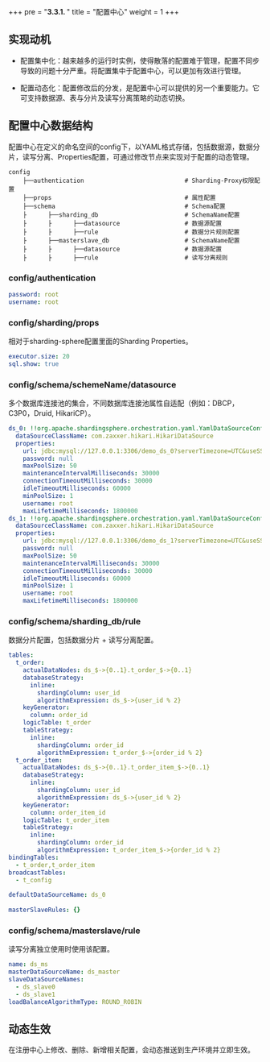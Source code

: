 +++
pre = "<b>3.3.1. </b>"
title = "配置中心"
weight = 1
+++

## 实现动机

- 配置集中化：越来越多的运行时实例，使得散落的配置难于管理，配置不同步导致的问题十分严重。将配置集中于配置中心，可以更加有效进行管理。

- 配置动态化：配置修改后的分发，是配置中心可以提供的另一个重要能力。它可支持数据源、表与分片及读写分离策略的动态切换。

## 配置中心数据结构

配置中心在定义的命名空间的config下，以YAML格式存储，包括数据源，数据分片，读写分离、Properties配置，可通过修改节点来实现对于配置的动态管理。

```
config
    ├──authentication                            # Sharding-Proxy权限配置
    ├──props                                     # 属性配置
    ├──schema                                    # Schema配置
    ├      ├──sharding_db                        # SchemaName配置
    ├      ├      ├──datasource                  # 数据源配置
    ├      ├      ├──rule                        # 数据分片规则配置
    ├      ├──masterslave_db                     # SchemaName配置
    ├      ├      ├──datasource                  # 数据源配置
    ├      ├      ├──rule                        # 读写分离规则
```

### config/authentication

```yaml
password: root
username: root
```

### config/sharding/props

相对于sharding-sphere配置里面的Sharding Properties。

```yaml
executor.size: 20
sql.show: true
```

### config/schema/schemeName/datasource

多个数据库连接池的集合，不同数据库连接池属性自适配（例如：DBCP，C3P0，Druid, HikariCP）。

```yaml
ds_0: !!org.apache.shardingsphere.orchestration.yaml.YamlDataSourceConfiguration
  dataSourceClassName: com.zaxxer.hikari.HikariDataSource
  properties:
    url: jdbc:mysql://127.0.0.1:3306/demo_ds_0?serverTimezone=UTC&useSSL=false
    password: null
    maxPoolSize: 50
    maintenanceIntervalMilliseconds: 30000
    connectionTimeoutMilliseconds: 30000
    idleTimeoutMilliseconds: 60000
    minPoolSize: 1
    username: root
    maxLifetimeMilliseconds: 1800000
ds_1: !!org.apache.shardingsphere.orchestration.yaml.YamlDataSourceConfiguration
  dataSourceClassName: com.zaxxer.hikari.HikariDataSource
  properties:
    url: jdbc:mysql://127.0.0.1:3306/demo_ds_1?serverTimezone=UTC&useSSL=false
    password: null
    maxPoolSize: 50
    maintenanceIntervalMilliseconds: 30000
    connectionTimeoutMilliseconds: 30000
    idleTimeoutMilliseconds: 60000
    minPoolSize: 1
    username: root
    maxLifetimeMilliseconds: 1800000
```

### config/schema/sharding_db/rule

数据分片配置，包括数据分片 + 读写分离配置。

```yaml
tables:
  t_order:
    actualDataNodes: ds_$->{0..1}.t_order_$->{0..1}
    databaseStrategy:
      inline:
        shardingColumn: user_id
        algorithmExpression: ds_$->{user_id % 2}
    keyGenerator:
      column: order_id
    logicTable: t_order
    tableStrategy:
      inline:
        shardingColumn: order_id
        algorithmExpression: t_order_$->{order_id % 2}
  t_order_item:
    actualDataNodes: ds_$->{0..1}.t_order_item_$->{0..1}
    databaseStrategy:
      inline:
        shardingColumn: user_id
        algorithmExpression: ds_$->{user_id % 2}
    keyGenerator:
      column: order_item_id
    logicTable: t_order_item
    tableStrategy:
      inline:
        shardingColumn: order_id
        algorithmExpression: t_order_item_$->{order_id % 2}
bindingTables:
  - t_order,t_order_item
broadcastTables:
  - t_config
  
defaultDataSourceName: ds_0
    
masterSlaveRules: {}
```

### config/schema/masterslave/rule

读写分离独立使用时使用该配置。

```yaml
name: ds_ms
masterDataSourceName: ds_master 
slaveDataSourceNames:
  - ds_slave0
  - ds_slave1
loadBalanceAlgorithmType: ROUND_ROBIN
```

## 动态生效
在注册中心上修改、删除、新增相关配置，会动态推送到生产环境并立即生效。